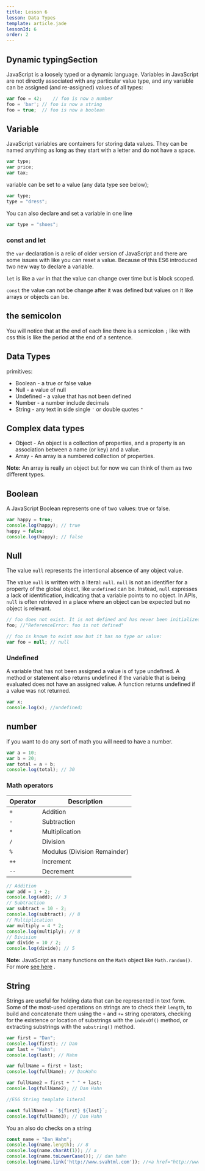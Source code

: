 ```yaml
---
title: Lesson 6
lesson: Data Types
template: article.jade
lessonId: 6
order: 2
---
```


## Dynamic typingSection
JavaScript is a loosely typed or a dynamic language. Variables in JavaScript are not directly associated with any particular value type, and any variable can be assigned (and re-assigned) values of all types:

```javascript
var foo = 42;    // foo is now a number
foo = 'bar'; // foo is now a string
foo = true;  // foo is now a boolean
```

## Variable

JavaScript variables are containers for storing data values.  They can be named anything as long as they start with a letter and do not have a space.

```javascript
var type;
var price;
var tax;
```

variable can be set to a value (any data type see below);

```javascript
var type;
type = "dress";
```

You can also declare and set a variable in one line

```javascript
var type = "shoes";
```

### const and let

the `var` declaration is a relic of older version of JavaScript and there are some issues with like you can reset a value.  Because of this ES6 introduced two new way to declare a variable.

`let` is like a `var` in that the value can change over time but is block scoped.

`const` the value can not be change after it was defined but values on it like arrays or objects can be.

## the semicolon

You will notice that at the end of each line there is a semicolon `;` like with css this is like the period at the end of a sentence.

## Data Types

primitives:

* Boolean - a true or false value
* Null - a value of null
* Undefined - a value that has not been defined
* Number - a number include decimals
* String - any text in side single `'` or double quotes `"`

## Complex data types

* Object - An object is a collection of properties, and a property is an association between a name (or key) and a value.
* Array - An array is a numbered collection of properties.

**Note:** An array is really an object but for now we can think of them as two different types.

## Boolean

A JavaScript Boolean represents one of two values: true or false.

```javascript
var happy = true;
console.log(happy); // true
happy = false;
console.log(happy); // false
```

## Null

The value `null` represents the intentional absence of any object value.

The value `null` is written with a literal: `null`. `null` is not an identifier for a property of the global object, like `undefined` can be. Instead, `null` expresses a lack of identification, indicating that a variable points to no object. In APIs, `null` is often retrieved in a place where an object can be expected but no object is relevant.

```javascript
// foo does not exist. It is not defined and has never been initialized:
foo; //"ReferenceError: foo is not defined"

// foo is known to exist now but it has no type or value:
var foo = null; // null
```

### Undefined

A variable that has not been assigned a value is of type undefined. A method or statement also returns undefined if the variable that is being evaluated does not have an assigned value. A function returns undefined if a value was not returned.

```javascript
var x;
console.log(x); //undefined;
```

## number

if you want to do any sort of math you will need to have a number.

```javascript
var a = 10;
var b = 20;
var total = a + b;
console.log(total); // 30
```

### Math operators

Operator | Description
---|---
`+` | Addition
`-` | Subtraction
`*` | Multiplication
`/` | Division
`%` | Modulus (Division Remainder)
`++` | Increment
`--` | Decrement

```javascript
// Addition
var add = 1 + 2;
console.log(add); // 3
// Subtraction
var subtract = 10 - 2;
console.log(subtract); // 8
// Multiplication
var multiply = 4 * 2;
console.log(multiply); // 8
// Division
var divide = 10 / 2;
console.log(divide); // 5
```

**Note:** JavaScript as many functions on the `Math` object like `Math.random()`.  For more [see here](https://developer.mozilla.org/en-US/docs/Web/JavaScript/Reference/Global_Objects/Math8) .

## String

Strings are useful for holding data that can be represented in text form. Some of the most-used operations on strings are to check their `length`, to build and concatenate them using the `+` and `+=` string operators, checking for the existence or location of substrings with the `indexOf()` method, or extracting substrings with the `substring()` method.

```javascript
var first = "Dan";
console.log(first); // Dan
var last = "Hahn";
console.log(last); // Hahn

var fullName = first + last;
console.log(fullName); // DanHahn

var fullName2 = first + " " + last;
console.log(fullName2); // Dan Hahn

//ES6 String template literal

const fullName3 = `${first} ${last}`;
console.log(fullName3); // Dan Hahn
```

You an also do checks on a string

```javascript
const name = "Dan Hahn";
console.log(name.length); // 8
console.log(name.charAt(1)); // a
console.log(name.toLowerCase()); // dan hahn
console.log(name.link('http://www.svahtml.com')); //<a href="http://www.google.com">Dan Hahn</a>
```

